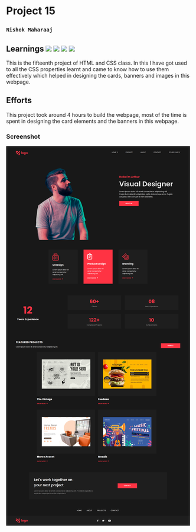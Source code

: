# Project 15

### `Nishok Maharaaj`

## Learnings ![](https://img.shields.io/badge/Language-HTML-orange) ![](https://img.shields.io/badge/Language-CSS-green) ![](https://img.shields.io/badge/CSS-Position-yellow) ![](https://img.shields.io/badge/CSS-Flexbox-blue)

This is the fifteenth project of HTML and CSS class. In this I have got used to all the CSS properties learnt and came to know how to use them effectively which helped in designing the cards, banners and images in this webpage.

## Efforts

This project took around 4 hours to build the webpage, most of the time is spent in designing the card elements and the banners in this webpage.

### Screenshot

![Project 15](./output15.png)

